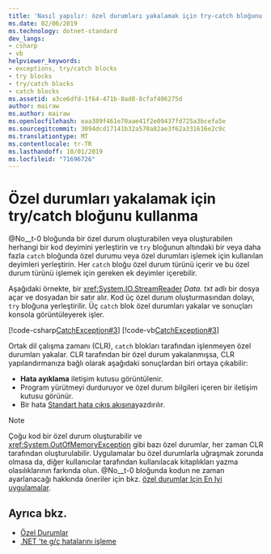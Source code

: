 ```yaml
---
title: 'Nasıl yapılır: özel durumları yakalamak için try-catch bloğunu kullanma'
ms.date: 02/06/2019
ms.technology: dotnet-standard
dev_langs:
- csharp
- vb
helpviewer_keywords:
- exceptions, try/catch blocks
- try blocks
- try/catch blocks
- catch blocks
ms.assetid: a3ce6dfd-1f64-471b-8ad8-8cfaf406275d
author: mairaw
ms.author: mairaw
ms.openlocfilehash: eaa389f461e70aae41f2e09437fd725a3bcefa5e
ms.sourcegitcommit: 3094dcd17141b32a570a82ae3f62a331616e2c9c
ms.translationtype: MT
ms.contentlocale: tr-TR
ms.lasthandoff: 10/01/2019
ms.locfileid: "71696726"
---
```

# <a name="how-to-use-the-trycatch-block-to-catch-exceptions"></a>Özel durumları yakalamak için try/catch bloğunu kullanma

@No__t-0 bloğunda bir özel durum oluşturabilen veya oluşturabilen herhangi bir kod deyimini yerleştirin ve `try` bloğunun altındaki bir veya daha fazla `catch` bloğunda özel durumu veya özel durumları işlemek için kullanılan deyimleri yerleştirin. Her `catch` bloğu özel durum türünü içerir ve bu özel durum türünü işlemek için gereken ek deyimler içerebilir.

Aşağıdaki örnekte, bir <xref:System.IO.StreamReader> *Data. txt* adlı bir dosya açar ve dosyadan bir satır alır. Kod üç özel durum oluşturmasından dolayı, `try` bloğuna yerleştirilir. Üç `catch` blok özel durumları yakalar ve sonuçları konsola görüntüleyerek işler.

[!code-csharp[CatchException#3](~/samples/snippets/csharp/VS_Snippets_CLR/CatchException/CS/catchexception2.cs#3)]
[!code-vb[CatchException#3](~/samples/snippets/visualbasic/VS_Snippets_CLR/CatchException/VB/catchexception2.vb#3)]

Ortak dil çalışma zamanı (CLR), `catch` blokları tarafından işlenmeyen özel durumları yakalar. CLR tarafından bir özel durum yakalanmışsa, CLR yapılandırmanıza bağlı olarak aşağıdaki sonuçlardan biri ortaya çıkabilir:

- **Hata ayıklama** iletişim kutusu görüntülenir.
- Program yürütmeyi durduruyor ve özel durum bilgileri içeren bir iletişim kutusu görünür.
- Bir hata [Standart hata çıkış akışına](xref:System.Console.Error)yazdırılır.

> [!NOTE]
> Çoğu kod bir özel durum oluşturabilir ve <xref:System.OutOfMemoryException> gibi bazı özel durumlar, her zaman CLR tarafından oluşturulabilir. Uygulamalar bu özel durumlarla uğraşmak zorunda olmasa da, diğer kullanıcılar tarafından kullanılacak kitaplıkları yazma olasılıklarının farkında olun. @No__t-0 bloğunda kodun ne zaman ayarlanacağı hakkında öneriler için bkz. [özel durumlar Için En Iyi uygulamalar](best-practices-for-exceptions.md).

## <a name="see-also"></a>Ayrıca bkz.

- [Özel Durumlar](index.md)
- [.NET 'te g/ç hatalarını işleme](../io/handling-io-errors.md)
